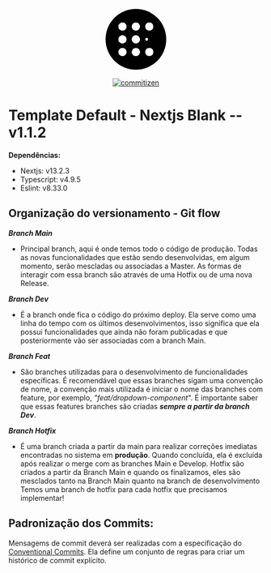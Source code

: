<p align="center"><a href="https://bigdayco.com.br" target="_blank"><img style="width: 120px; height:120px; border-radius:99999px; overflow:hidden;" src="public/logo-bd.png" alt="logo bigday"></a></p>



<p align="center">
<a href="http://commitizen.github.io/cz-cli/"><img src="https://img.shields.io/badge/commitizen-friendly-brightgreen.svg" alt="commitizen"></a>
</p>


# Template Default - Nextjs Blank -- v1.1.2
**Dependências:**
- Nextjs: v13.2.3
- Typescript: v4.9.5
- Eslint: v8.33.0

## Organização do versionamento - Git flow
***Branch Main***
- Principal branch, aqui é onde temos todo o código de produção. Todas as novas funcionalidades que estão sendo desenvolvidas, em algum momento, serão mescladas ou associadas a Master. As formas de interagir com essa branch são através de uma Hotfix ou de uma nova Release.

***Branch Dev***
- É a branch onde fica o código do próximo deploy. Ela serve como uma linha do tempo com os últimos desenvolvimentos, isso significa que ela possui funcionalidades que ainda não foram publicadas e que posteriormente vão ser associadas com a branch Main.

***Branch Feat***
- São branches utilizadas para o desenvolvimento de funcionalidades específicas. É recomendável que essas branches sigam uma convenção de nome, a convenção mais utilizada é iniciar o nome das branches com feature, por exemplo, _"feat/dropdown-component_". É importante saber que essas features branches são criadas ***sempre a partir da branch Dev***.

***Branch Hotfix***
- É uma branch criada a partir da main para realizar correções imediatas encontradas no sistema em **produção**. Quando concluída, ela é excluída após realizar o merge com as branches Main e Develop.
Hotfix são criados a partir da Branch Main e quando os finalizamos, eles são mesclados tanto na Branch Main quanto na branch de desenvolvimento
Temos uma branch de hotfix para cada hotfix que precisamos implementar!

## Padronização dos Commits:

Mensagems de commit deverá ser realizadas com a especificação do [Conventional Commits](https://www.conventionalcommits.org/pt-br/v1.0.0/). Ela define um conjunto de regras para criar um histórico de commit explícito.
